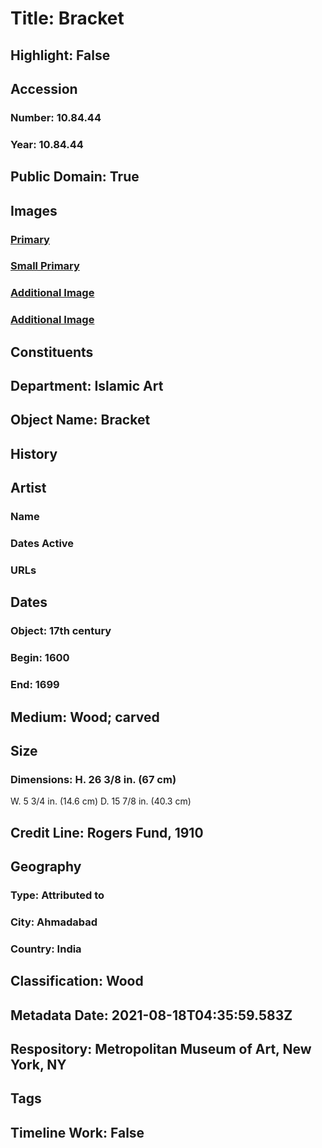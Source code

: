 # Title: Bracket
## Highlight: False
## Accession
### Number: 10.84.44
### Year: 10.84.44
## Public Domain: True
## Images
### [Primary](https://images.metmuseum.org/CRDImages/is/original/wb-10.84.44.JPG)
### [Small Primary](https://images.metmuseum.org/CRDImages/is/web-large/wb-10.84.44.JPG)
### [Additional Image](https://images.metmuseum.org/CRDImages/is/original/wb-10.84.44c.JPG)
### [Additional Image](https://images.metmuseum.org/CRDImages/is/original/10.84.44-D.jpg)
## Constituents
## Department: Islamic Art
## Object Name: Bracket
## History
## Artist
### Name
### Dates Active
### URLs
## Dates
### Object: 17th century
### Begin: 1600
### End: 1699
## Medium: Wood; carved
## Size
### Dimensions: H. 26 3/8 in. (67 cm)
W. 5 3/4 in. (14.6 cm)
D. 15 7/8 in. (40.3 cm)
## Credit Line: Rogers Fund, 1910
## Geography
### Type: Attributed to
### City: Ahmadabad
### Country: India
## Classification: Wood
## Metadata Date: 2021-08-18T04:35:59.583Z
## Respository: Metropolitan Museum of Art, New York, NY
## Tags
## Timeline Work: False